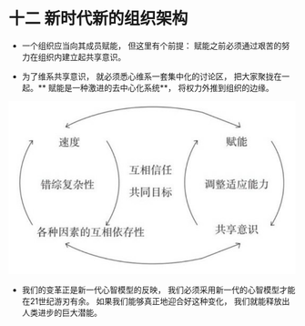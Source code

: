 
# 十二 新时代新的组织架构
- 一个组织应当向其成员赋能， 但这里有个前提： 赋能之前必须通过艰苦的努力在组织内建立起共享意识。



- 为了维系共享意识， 就必须悉心维系一套集中化的讨论区， 把大家聚拢在一起。** 赋能是一种激进的去中心化系统**， 将权力外推到组织的边缘。

![image.png](.assets/1596210939799-5ec93f02-ecb4-4ee0-9b35-e316ff6654ab.png)

- 我们的变革正是新一代心智模型的反映， 我们必须采用新一代的心智模型才能在21世纪游刃有余。 如果我们能够真正地迎合好这种变化， 我们就能释放出人类进步的巨大潜能。
